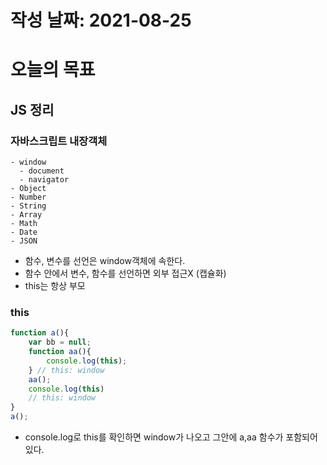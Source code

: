 # 작성 날짜: 2021-08-25
# 오늘의 목표
## JS 정리
### 자바스크립트 내장객체
    - window
      - document
      - navigator
    - Object
    - Number
    - String
    - Array
    - Math
    - Date
    - JSON
+ 함수, 변수를 선언은 window객체에 속한다.
+ 함수 안에서 변수, 함수를 선언하면 외부 접근X (캡슐화)
+ this는 항상 부모
### this
```js
function a(){
    var bb = null;
    function aa(){
        console.log(this);
    } // this: window
    aa();
    console.log(this)
    // this: window
}
a();
```
+ console.log로 this를 확인하면 window가 나오고 그안에 a,aa 함수가 포함되어있다.